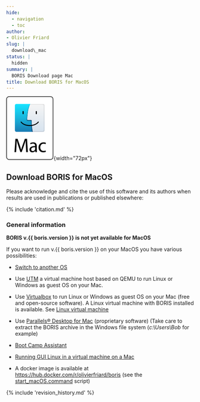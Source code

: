 ```yaml
---
hide:
  - navigation
  - toc
author:
- Olivier Friard
slug: |
  download\_mac
status: |
  hidden
summary: |
  BORIS Download page Mac
title: Download BORIS for MacOS
---
```


![macOS logo](images/mac-os.svg){width="72px"}

## Download BORIS for MacOS

Please acknowledge and cite the use of this software and its authors when results are used in publications or published elsewhere:

{% include 'citation.md' %}



### General information


**BORIS v.{{ boris.version }} is not yet available for MacOS**

If you want to run v.{{ boris.version }} on your MacOS you have various possibilities:

-   [Switch to another OS](https://itsfoss.com/why-use-linux/)


-   Use [UTM](https://mac.getutm.app) a virtual machine host based on
    QEMU to run Linux or Windows as guest OS on your Mac.


-   Use [Virtualbox](https://www.virtualbox.org) to run Linux or Windows
    as guest OS on your Mac (free and open-source software). A Linux
    virtual machine with BORIS installed is available. See [Linux virtual machine](virtual_machine.md)

-   Use [Parallels® Desktop for
    Mac](https://www.parallels.com/products/desktop) (proprietary
    software) (Take care to extract the BORIS archive in the Windows
    file system  (_c:\Users\Bob_ for example)


-   [Boot Camp Assistant](https://support.apple.com/guide/bootcamp-assistant/welcome/mac)


-   [Running GUI Linux in a virtual machine on a
    Mac](https://developer.apple.com/documentation/virtualization/running_gui_linux_in_a_virtual_machine_on_a_mac)



-   A docker image is available at <https://hub.docker.com/r/olivierfriard/boris> (see the
    [start_macOS.command](https://github.com/olivierfriard/BORIS/blob/master/scripts/start_macOS.command) script)


{% include 'revision_history.md' %}
